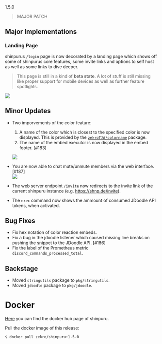 1.5.0

> MAJOR PATCH

## Major Implementations

### Landing Page

shinpurus `/login` page is now decorated by a landing page which shows off some of shinpurus core features, some invite links and options to self host as well as some links to dive deeper.

> This page is still in a kind of **beta state**. A lot of stuff is still missing like proper support for mobile devices as well as further feature spotlights.

![](https://i.imgur.com/4V6VVab.gif)

## Minor Updates

- Two imporvements of the color feature:  
  1. A name of the color which is closest to the specified color is now displayed. This is provided by the [`zekroTJA/colorname`](https://github.com/zekroTJA/colorname) package.
  2. The name of the embed executor is now displayed in the embed footer. [#183]

  ![](https://i.imgur.com/4dzBN8z.png)

- You are now able to chat mute/unmute members via the web interface. [#187]  
![](https://i.imgur.com/dUJmuqy.png)

- The web server endpoint `/invite` now redirects to the invite link of the current shinpuru instance (e.g. https://shnp.de/invite).

- The `exec` command now shows the ammount of consumed JDoodle API tokens, when activated.

## Bug Fixes

- Fix hex notation of color reaction embeds.
- Fix a bug in the jdoodle listener which caused missing line breaks on pushing the snippet to the JDoodle API. [#186]
- Fix the label of the Prometheus metric `discord_commands_processed_total`.

## Backstage

- Moved `stringutils` package to `pkg/stringutils`.
- Moved `jdoodle` package to `pkg/jdoodle`.

# Docker

[Here](https://hub.docker.com/r/zekro/shinpuru) you can find the docker hub page of shinpuru.

Pull the docker image of this release:
```
$ docker pull zekro/shinpuru:1.5.0
```